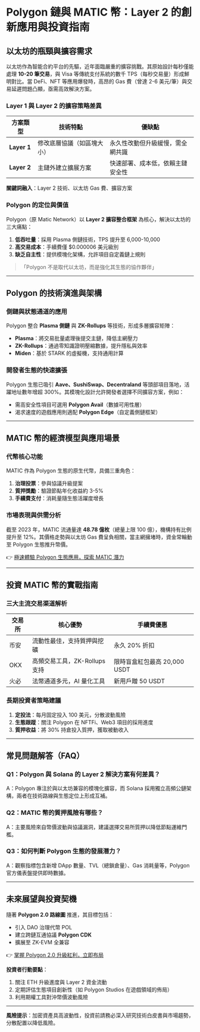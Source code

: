 # Polygon 鏈與 MATIC 幣：Layer 2 的創新應用與投資指南  

## 以太坊的瓶頸與擴容需求  
以太坊作為智能合約平台的先驅，近年面臨嚴重的擴容挑戰。其原始設計每秒僅能處理 **10-20 筆交易**，與 Visa 等傳統支付系統的數千 TPS（每秒交易量）形成鮮明對比。當 DeFi、NFT 等應用爆發時，高昂的 Gas 費（曾達 2-6 美元/筆）與交易延遲問題凸顯，亟需高效解決方案。  

### Layer 1 與 Layer 2 的擴容策略差異  
| **方案類型** | **技術特點**                | **優缺點**                          |
|--------------|-----------------------------|-------------------------------------|
| **Layer 1**  | 修改底層協議（如區塊大小）  | 永久性改動但升級緩慢，需全網共識     |
| **Layer 2**  | 主鏈外建立擴展方案          | 快速部署、成本低，依賴主鏈安全性     |  

**關鍵詞融入**：Layer 2 技術、以太坊 Gas 費、擴容方案  

### Polygon 的定位與價值  
Polygon（原 Matic Network）以 **Layer 2 擴容整合框架** 為核心，解決以太坊的三大痛點：  
1. **低吞吐量**：採用 Plasma 側鏈技術，TPS 提升至 6,000-10,000  
2. **高交易成本**：手續費僅 $0.000006 美元級別  
3. **缺乏自主性**：提供模塊化架構，允許項目自定義鏈上規則  

> 「Polygon 不是取代以太坊，而是強化其生態的協作夥伴」  

---

## Polygon 的技術演進與架構  
### 側鏈與狀態通道的應用  
Polygon 整合 **Plasma 側鏈** 與 **ZK-Rollups** 等技術，形成多層擴容矩陣：  
- **Plasma**：將交易批量處理後提交主鏈，降低主網壓力  
- **ZK-Rollups**：通過零知識證明壓縮數據，提升隱私與效率  
- **Miden**：基於 STARK 的虛擬機，支持通用計算  

### 開發者生態的快速擴張  
Polygon 生態已吸引 **Aave、SushiSwap、Decentraland** 等頭部項目落地，活躍地址數年增超 300%。其模塊化設計允許開發者選擇不同擴容方案，例如：  
- 需高安全性項目可選用 **Polygon Avail**（數據可用性層）  
- 渴求速度的遊戲應用則適配 **Polygon Edge**（自定義側鏈框架）  

---

## MATIC 幣的經濟模型與應用場景  
### 代幣核心功能  
MATIC 作為 Polygon 生態的原生代幣，具備三重角色：  
1. **治理投票**：參與協議升級提案  
2. **質押獎勵**：驗證節點年化收益約 3-5%  
3. **手續費支付**：消耗量隨生態活躍度增長  

### 市場表現與供需分析  
截至 2023 年，MATIC 流通量達 **48.78 億枚**（總量上限 100 億），機構持有比例提升至 12%。其價格走勢與以太坊 Gas 費呈負相關，當主網擁堵時，資金常輪動至 Polygon 生態推升幣價。  

👉 [極速體驗 Polygon 生態應用，探索 MATIC 潛力](https://bit.ly/okx_welcome)  

---

## 投資 MATIC 幣的實戰指南  
### 三大主流交易渠道解析  
| **交易所** | **核心優勢**                  | **手續費優惠**              |
|------------|-------------------------------|-----------------------------|
| 币安       | 流動性最佳，支持質押與挖礦    | 永久 20% 折扣               |
| OKX        | 高頻交易工具，ZK-Rollups 支持 | 限時盲盒紅包最高 20,000 USDT |
| 火必       | 法幣通道多元，AI 量化工具      | 新用戶贈 50 USDT            |  

### 長期投資者策略建議  
1. **定投法**：每月固定投入 100 美元，分散波動風險  
2. **生態跟蹤**：關注 Polygon 在 NFTFi、Web3 項目的採用進度  
3. **質押收益**：將 30% 持倉投入質押，獲取被動收入  

---

## 常見問題解答（FAQ）  
### Q1：Polygon 與 Solana 的 Layer 2 解決方案有何差異？  
A：Polygon 專注於與以太坊兼容的模塊化擴容，而 Solana 採用獨立高頻公鏈架構，兩者在技術路線與生態定位上形成互補。  

### Q2：MATIC 幣的質押風險有哪些？  
A：主要風險來自幣價波動與協議漏洞，建議選擇交易所質押以降低節點運維門檻。  

### Q3：如何判斷 Polygon 生態的發展潛力？  
A：觀察指標包含新增 DApp 數量、TVL（總鎖倉量）、Gas 消耗量等，Polygon 官方儀表盤提供即時數據。  

---

## 未來展望與投資契機  
隨著 **Polygon 2.0 路線圖** 推進，其目標包括：  
- 引入 DAO 治理代幣 POL  
- 建立跨鏈互通協議 **Polygon CDK**  
- 擴展至 ZK-EVM 全兼容  

👉 [掌握 Polygon 2.0 升級紅利，立即布局](https://bit.ly/okx_welcome)  

**投資者行動要點**：  
1. 關注 ETH 升級進度與 Layer 2 資金流動  
2. 定期評估生態項目創新性（如 Polygon Studios 在遊戲領域的佈局）  
3. 利用期權工具對沖幣價波動風險  

---

**風險提示**：加密資產具高波動性，投資前請務必深入研究技術白皮書與市場趨勢，分散配置以降低風險。